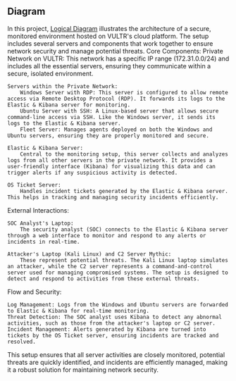 
## Diagram
In this project, [Logical Diagram](https://github.com/shellwiz1337/SOC-Analyst-Challenge/blob/9f2db86eb2b02adbaa9d6253427f797107b5192b/images/setup_diagram.drawio(1).png) illustrates the architecture of a secure, monitored environment hosted on VULTR's cloud platform. The setup includes several servers and components that work together to ensure network security and manage potential threats.
Core Components:
    Private Network on VULTR:
        This network has a specific IP range (172.31.0.0/24) and includes all the essential servers, ensuring they communicate within a secure, isolated environment.

    Servers within the Private Network:
        Windows Server with RDP: This server is configured to allow remote access via Remote Desktop Protocol (RDP). It forwards its logs to the Elastic & Kibana server for monitoring.
        Ubuntu Server with SSH: A Linux-based server that allows secure command-line access via SSH. Like the Windows server, it sends its logs to the Elastic & Kibana server.
        Fleet Server: Manages agents deployed on both the Windows and Ubuntu servers, ensuring they are properly monitored and secure.

    Elastic & Kibana Server:
        Central to the monitoring setup, this server collects and analyzes logs from all other servers in the private network. It provides a user-friendly interface (Kibana) for visualizing this data and can trigger alerts if any suspicious activity is detected.

    OS Ticket Server:
        Handles incident tickets generated by the Elastic & Kibana server. This helps in tracking and managing security incidents efficiently.

External Interactions:

    SOC Analyst's Laptop:
        The security analyst (SOC) connects to the Elastic & Kibana server through a web interface to monitor and respond to any alerts or incidents in real-time.

    Attacker's Laptop (Kali Linux) and C2 Server Mythic:
        These represent potential threats. The Kali Linux laptop simulates an attacker, while the C2 server represents a command-and-control server used for managing compromised systems. The setup is designed to detect and respond to activities from these external threats.

Flow and Security:

    Log Management: Logs from the Windows and Ubuntu servers are forwarded to Elastic & Kibana for real-time monitoring.
    Threat Detection: The SOC analyst uses Kibana to detect any abnormal activities, such as those from the attacker's laptop or C2 server.
    Incident Management: Alerts generated by Kibana are turned into tickets by the OS Ticket server, ensuring incidents are tracked and resolved.

This setup ensures that all server activities are closely monitored, potential threats are quickly identified, and incidents are efficiently managed, making it a robust solution for maintaining network security.
